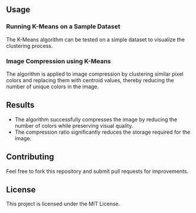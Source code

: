 
## Usage
### Running K-Means on a Sample Dataset
The K-Means algorithm can be tested on a simple dataset to visualize the clustering process.

### Image Compression using K-Means
The algorithm is applied to image compression by clustering similar pixel colors and replacing them with centroid values, thereby reducing the number of unique colors in the image.

## Results
- The algorithm successfully compresses the image by reducing the number of colors while preserving visual quality.
- The compression ratio significantly reduces the storage required for the image.

## Contributing
Feel free to fork this repository and submit pull requests for improvements.

## License
This project is licensed under the MIT License.

